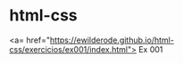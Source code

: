 # html-css
 
<a= href="https://ewilderode.github.io/html-css/exercicios/ex001/index.html"> Ex 001 </a>